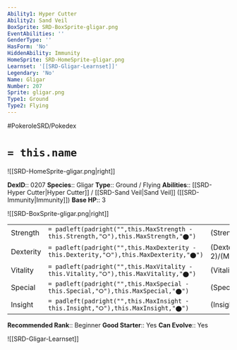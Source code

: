 ```yaml
---
Ability1: Hyper Cutter
Ability2: Sand Veil
BoxSprite: SRD-BoxSprite-gligar.png
EventAbilities: ''
GenderType: ''
HasForm: 'No'
HiddenAbility: Immunity
HomeSprite: SRD-HomeSprite-gligar.png
Learnset: '[[SRD-Gligar-Learnset]]'
Legendary: 'No'
Name: Gligar
Number: 207
Sprite: gligar.png
Type1: Ground
Type2: Flying
---
```


#PokeroleSRD/Pokedex

# `= this.name`

![[SRD-HomeSprite-gligar.png|right]]

**DexID**:: 0207
**Species**:: Gligar
**Type**:: Ground / Flying
**Abilities**:: [[SRD-Hyper Cutter|Hyper Cutter]] / [[SRD-Sand Veil|Sand Veil]] ([[SRD-Immunity|Immunity]])
**Base HP**:: 3

![[SRD-BoxSprite-gligar.png|right]]

|           |                                                                                        |                                          |
| --------- | -------------------------------------------------------------------------------------- | ---------------------------------------- |
| Strength  | `= padleft(padright("",this.MaxStrength - this.Strength,"⭘"),this.MaxStrength,"⬤")`    | (Strength::2)/(MaxStrength::5)   |
| Dexterity | `= padleft(padright("",this.MaxDexterity - this.Dexterity,"⭘"),this.MaxDexterity,"⬤")` | (Dexterity:: 2)/(MaxDexterity::5) |
| Vitality  | `= padleft(padright("",this.MaxVitality - this.Vitality,"⭘"),this.MaxVitality,"⬤")`    | (Vitality::3)/(MaxVitality::6)   |
| Special   | `= padleft(padright("",this.MaxSpecial - this.Special,"⭘"),this.MaxSpecial,"⬤")`       | (Special::1)/(MaxSpecial::3)     |
| Insight   | `= padleft(padright("",this.MaxInsight - this.Insight,"⭘"),this.MaxInsight,"⬤")`       | (Insight::2)/(MaxInsight::4)     |

**Recommended Rank**:: Beginner
**Good Starter**:: Yes
**Can Evolve**:: Yes

![[SRD-Gligar-Learnset]]